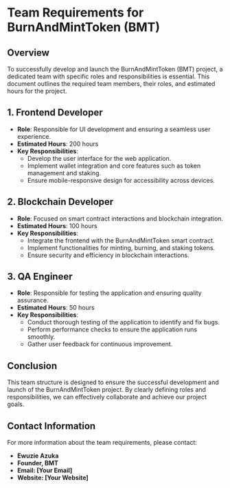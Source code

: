 # Team Requirements for BurnAndMintToken (BMT)

## Overview
To successfully develop and launch the BurnAndMintToken (BMT) project, a dedicated team with specific roles and responsibilities is essential. This document outlines the required team members, their roles, and estimated hours for the project.

## 1. Frontend Developer
- **Role**: Responsible for UI development and ensuring a seamless user experience.
- **Estimated Hours**: 200 hours
- **Key Responsibilities**:
  - Develop the user interface for the web application.
  - Implement wallet integration and core features such as token management and staking.
  - Ensure mobile-responsive design for accessibility across devices.

## 2. Blockchain Developer
- **Role**: Focused on smart contract interactions and blockchain integration.
- **Estimated Hours**: 100 hours
- **Key Responsibilities**:
  - Integrate the frontend with the BurnAndMintToken smart contract.
  - Implement functionalities for minting, burning, and staking tokens.
  - Ensure security and efficiency in blockchain interactions.

## 3. QA Engineer
- **Role**: Responsible for testing the application and ensuring quality assurance.
- **Estimated Hours**: 50 hours
- **Key Responsibilities**:
  - Conduct thorough testing of the application to identify and fix bugs.
  - Perform performance checks to ensure the application runs smoothly.
  - Gather user feedback for continuous improvement.

## Conclusion
This team structure is designed to ensure the successful development and launch of the BurnAndMintToken project. By clearly defining roles and responsibilities, we can effectively collaborate and achieve our project goals.

## Contact Information
For more information about the team requirements, please contact:
- **Ewuzie Azuka**
- **Founder, BMT**
- **Email: [Your Email]**
- **Website: [Your Website]**
